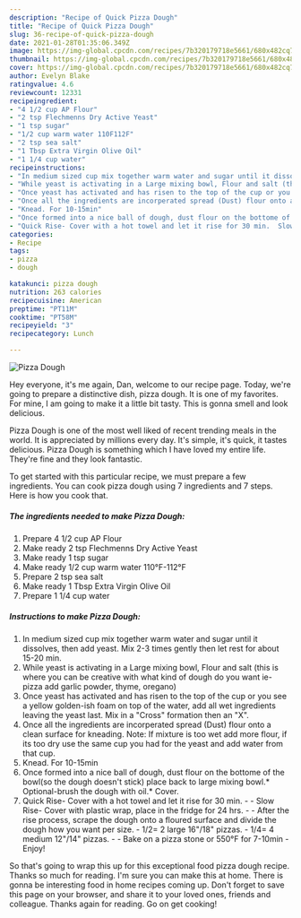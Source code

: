 ```yaml
---
description: "Recipe of Quick Pizza Dough"
title: "Recipe of Quick Pizza Dough"
slug: 36-recipe-of-quick-pizza-dough
date: 2021-01-28T01:35:06.349Z
image: https://img-global.cpcdn.com/recipes/7b320179718e5661/680x482cq70/pizza-dough-recipe-main-photo.jpg
thumbnail: https://img-global.cpcdn.com/recipes/7b320179718e5661/680x482cq70/pizza-dough-recipe-main-photo.jpg
cover: https://img-global.cpcdn.com/recipes/7b320179718e5661/680x482cq70/pizza-dough-recipe-main-photo.jpg
author: Evelyn Blake
ratingvalue: 4.6
reviewcount: 12331
recipeingredient:
- "4 1/2 cup AP Flour"
- "2 tsp Flechmenns Dry Active Yeast"
- "1 tsp sugar"
- "1/2 cup warm water 110F112F"
- "2 tsp sea salt"
- "1 Tbsp Extra Virgin Olive Oil"
- "1 1/4 cup water"
recipeinstructions:
- "In medium sized cup mix together warm water and sugar until it dissolves, then add yeast. Mix 2-3 times gently then let rest for about 15-20 min."
- "While yeast is activating in a Large mixing bowl, Flour and salt (this is where you can be creative with what kind of dough do you want ie-pizza add garlic powder, thyme, oregano)"
- "Once yeast has activated and has risen to the top of the cup or you see a yellow golden-ish foam on top of the water, add all wet ingredients leaving the yeast last. Mix in a &#34;Cross&#34; formation then an &#34;X&#34;."
- "Once all the ingredients are incorperated spread (Dust) flour onto a clean surface for kneading. Note: If mixture is too wet add more flour, if its too dry use the same cup you had for the yeast and add water from that cup."
- "Knead. For 10-15min"
- "Once formed into a nice ball of dough, dust flour on the bottome of the bowl(so the dough doesn&#39;t stick) place back to large mixing bowl.* Optional-brush the dough with oil.* Cover."
- "Quick Rise- Cover with a hot towel and let it rise for 30 min.  Slow Rise- Cover with plastic wrap, place in the fridge for 24 hrs.   After the rise process, scrape the dough onto a floured surface and divide the dough how you want per size. 1/2= 2 large 16&#34;/18&#34; pizzas. 1/4= 4 medium 12&#34;/14&#34; pizzas.  Bake on a pizza stone or 550°F for 7-10min Enjoy!"
categories:
- Recipe
tags:
- pizza
- dough

katakunci: pizza dough 
nutrition: 263 calories
recipecuisine: American
preptime: "PT11M"
cooktime: "PT58M"
recipeyield: "3"
recipecategory: Lunch

---
```



![Pizza Dough](https://img-global.cpcdn.com/recipes/7b320179718e5661/680x482cq70/pizza-dough-recipe-main-photo.jpg)

Hey everyone, it's me again, Dan, welcome to our recipe page. Today, we're going to prepare a distinctive dish, pizza dough. It is one of my favorites. For mine, I am going to make it a little bit tasty. This is gonna smell and look delicious.



Pizza Dough is one of the most well liked of recent trending meals in the world. It is appreciated by millions every day. It's simple, it's quick, it tastes delicious. Pizza Dough is something which I have loved my entire life. They're fine and they look fantastic.


To get started with this particular recipe, we must prepare a few ingredients. You can cook pizza dough using 7 ingredients and 7 steps. Here is how you cook that.

<!--inarticleads1-->

##### The ingredients needed to make Pizza Dough:

1. Prepare 4 1/2 cup AP Flour
1. Make ready 2 tsp Flechmenns Dry Active Yeast
1. Make ready 1 tsp sugar
1. Make ready 1/2 cup warm water 110°F-112°F
1. Prepare 2 tsp sea salt
1. Make ready 1 Tbsp Extra Virgin Olive Oil
1. Prepare 1 1/4 cup water




<!--inarticleads2-->

##### Instructions to make Pizza Dough:

1. In medium sized cup mix together warm water and sugar until it dissolves, then add yeast. Mix 2-3 times gently then let rest for about 15-20 min.
1. While yeast is activating in a Large mixing bowl, Flour and salt (this is where you can be creative with what kind of dough do you want ie-pizza add garlic powder, thyme, oregano)
1. Once yeast has activated and has risen to the top of the cup or you see a yellow golden-ish foam on top of the water, add all wet ingredients leaving the yeast last. Mix in a &#34;Cross&#34; formation then an &#34;X&#34;.
1. Once all the ingredients are incorperated spread (Dust) flour onto a clean surface for kneading. Note: If mixture is too wet add more flour, if its too dry use the same cup you had for the yeast and add water from that cup.
1. Knead. For 10-15min
1. Once formed into a nice ball of dough, dust flour on the bottome of the bowl(so the dough doesn&#39;t stick) place back to large mixing bowl.* Optional-brush the dough with oil.* Cover.
1. Quick Rise- Cover with a hot towel and let it rise for 30 min. -  - Slow Rise- Cover with plastic wrap, place in the fridge for 24 hrs.  -  - After the rise process, scrape the dough onto a floured surface and divide the dough how you want per size. - 1/2= 2 large 16&#34;/18&#34; pizzas. - 1/4= 4 medium 12&#34;/14&#34; pizzas. -  - Bake on a pizza stone or 550°F for 7-10min - Enjoy!




So that's going to wrap this up for this exceptional food pizza dough recipe. Thanks so much for reading. I'm sure you can make this at home. There is gonna be interesting food in home recipes coming up. Don't forget to save this page on your browser, and share it to your loved ones, friends and colleague. Thanks again for reading. Go on get cooking!
